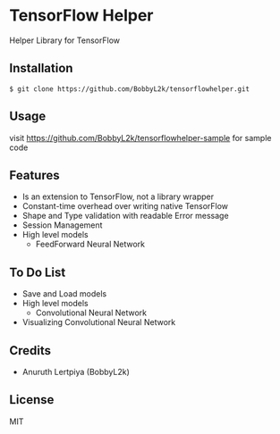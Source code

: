 # TensorFlow Helper

Helper Library for TensorFlow

## Installation

```
$ git clone https://github.com/BobbyL2k/tensorflowhelper.git
```

## Usage

visit https://github.com/BobbyL2k/tensorflowhelper-sample for sample code

## Features

* Is an extension to TensorFlow, not a library wrapper
* Constant-time overhead over writing native TensorFlow
* Shape and Type validation with readable Error message
* Session Management
* High level models
  * FeedForward Neural Network

## To Do List

* Save and Load models
* High level models
  * Convolutional Neural Network
* Visualizing Convolutional Neural Network
  
## Credits

* Anuruth Lertpiya (BobbyL2k)

## License

MIT